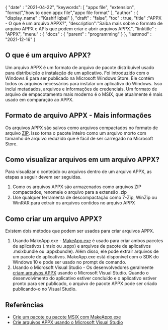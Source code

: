 {
  "date" : "2021-04-22",
  "keywords": [ "appx file", "extension", "format","how to open appx file","appx file format" ],
  "author" : {
    "display_name" : "Kashif Iqbal"
},
  "draft" : "false",
  "toc" : true,
  "title" :"APPX - O que é um arquivo APPX?",
  "description":"Saiba mais sobre o formato de arquivo APPX e APIs que podem criar e abrir arquivos APPX.",
  "linktitle" : "APPX",
  "menu" : {
    "docs" : {
      "parent" : "programming"
}
},
  "lastmod" : "2021-12-16"
}

## O que é um arquivo APPX?

Um arquivo APPX é um formato de arquivo de pacote distribuível usado para distribuição e instalação de um aplicativo. Foi introduzido com o Windows 8 para ser publicado na Microsoft Windows Store. Ele contém todos os arquivos necessários para instalar um aplicativo do Windows. Isso inclui metadados, arquivos e informações de credenciais. Um formato de arquivo de empacotamento mais moderno é o MSIX, que atualmente é mais usado em comparação ao APPX.

## Formato de arquivo APPX - Mais informações

Os arquivos APPX são salvos como arquivos compactados no formato de arquivo [ZIP](/pt/compression/zip/). Isso torna o pacote inteiro como um arquivo morto com tamanho de arquivo reduzido que é fácil de ser carregado na Microsoft Store.

## Como visualizar arquivos em um arquivo APPX?

Para visualizar o conteúdo ou arquivos dentro de um arquivo APPX, as etapas a seguir devem ser seguidas.

1. Como os arquivos APPX são armazenados como arquivos ZIP compactados, renomeie o arquivo para a extensão .zip
1. Use qualquer ferramenta de descompactação como 7-Zip, WinZip ou WinRAR para extrair os arquivos contidos no arquivo APPX

## Como criar um arquivo APPX?

Existem dois métodos que podem ser usados para criar arquivos APPX.

1. Usando MakeApp.exe - [MakeApp.exe](https://learn.microsoft.com/en-us/windows/msix/package/create-app-package-with-makeappx-tool) é usado para criar ambos pacotes de aplicativos (.msix ou .appx) e arquivos de pacote de aplicativos .msixbundle ou .appxbundle). Além disso, ele pode extrair arquivos de um pacote de aplicativos. MakeApp.exe está disponível com o SDK do Windows 10 e pode ser usado no prompt de comando.
1. Usando o Microsoft Visual Studio - Os desenvolvedores geralmente [criam arquivos APPX](https://learn.microsoft.com/en-us/windows/msix/desktop/vs-package-overview) usando o Microsoft Visual Studio. Quando o desenvolvimento do aplicativo estiver concluído e o aplicativo estiver pronto para ser publicado, o arquivo de pacote APPX pode ser criado publicando-o no Visual Studio.

## Referências

* [Crie um pacote ou pacote MSIX com MakeAppx.exe](https://learn.microsoft.com/en-us/windows/msix/package/create-app-package-with-makeappx-tool)
* [Crie arquivos APPX usando o Microsoft Visual Studio](https://learn.microsoft.com/en-us/windows/msix/desktop/vs-package-overview)

